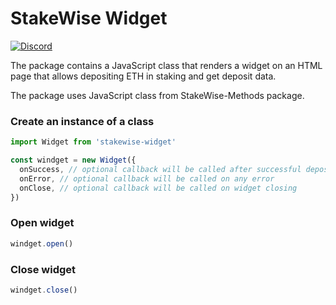 # StakeWise Widget

[![Discord](https://user-images.githubusercontent.com/7288322/34471967-1df7808a-efbb-11e7-9088-ed0b04151291.png)](https://discord.gg/2BSdr2g)

The package contains a JavaScript class that renders a widget on
an HTML page that allows depositing ETH in staking and get
deposit data.

The package uses JavaScript class from StakeWise-Methods
package. 

### Create an instance of a class
```js
import Widget from 'stakewise-widget'

const windget = new Widget({
  onSuccess, // optional callback will be called after successful depositing
  onError, // optional callback will be called on any error
  onClose, // optional callback will be called on widget closing 
})
```

### Open widget
```js
windget.open()
```

### Close widget
```js
windget.close()
```
